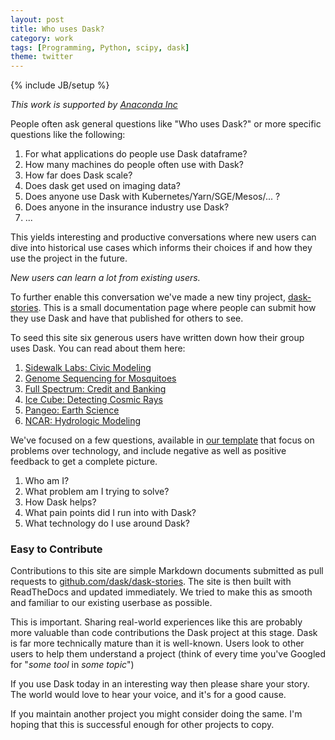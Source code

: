 ```yaml
---
layout: post
title: Who uses Dask?
category: work
tags: [Programming, Python, scipy, dask]
theme: twitter
---
```

{% include JB/setup %}

*This work is supported by [Anaconda Inc](http://anaconda.com)*

People often ask general questions like "Who uses Dask?" or more specific
questions like the following:

1.  For what applications do people use Dask dataframe?
2.  How many machines do people often use with Dask?
3.  How far does Dask scale?
4.  Does dask get used on imaging data?
5.  Does anyone use Dask with Kubernetes/Yarn/SGE/Mesos/... ?
6.  Does anyone in the insurance industry use Dask?
6.  ...

This yields interesting and productive conversations where new users can dive
into historical use cases which informs their choices if and how they use the
project in the future.

*New users can learn a lot from existing users.*

To further enable this conversation we've made a new tiny project,
[dask-stories](https://dask-stories.readthedocs.io).  This is a small
documentation page where people can submit how they use Dask and have that
published for others to see.

To seed this site six generous users have written down how their group uses
Dask.  You can read about them here:

1.  [Sidewalk Labs: Civic Modeling](http://dask-stories.readthedocs.io/en/latest/sidewalk-labs.html)
2.  [Genome Sequencing for Mosquitoes](http://dask-stories.readthedocs.io/en/latest/mosquito-sequencing.html)
3.  [Full Spectrum: Credit and Banking](http://dask-stories.readthedocs.io/en/latest/fullspectrum.html)
4.  [Ice Cube: Detecting Cosmic Rays](http://dask-stories.readthedocs.io/en/latest/icecube-cosmic-rays.html)
5.  [Pangeo: Earth Science](http://dask-stories.readthedocs.io/en/latest/pangeo.html)
6.  [NCAR: Hydrologic Modeling](http://dask-stories.readthedocs.io/en/latest/hydrologic-modeling.html)

We've focused on a few questions, available in [our
template](http://dask-stories.readthedocs.io/en/latest/template.html) that
focus on problems over technology, and include negative as well as positive
feedback to get a complete picture.

1.  Who am I?
2.  What problem am I trying to solve?
3.  How Dask helps?
4.  What pain points did I run into with Dask?
5.  What technology do I use around Dask?


### Easy to Contribute

Contributions to this site are simple Markdown documents submitted as pull
requests to
[github.com/dask/dask-stories](https://github.com/dask/dask-stories).  The site
is then built with ReadTheDocs and updated immediately.  We tried to make this
as smooth and familiar to our existing userbase as possible.

This is important.  Sharing real-world experiences like this are probably more
valuable than code contributions the Dask project at this stage.  Dask is far
more technically mature than it is well-known.  Users look to other users to
help them understand a project (think of every time you've Googled for "*some
tool* in *some topic*")

If you use Dask today in an interesting way then please share your story.
The world would love to hear your voice, and it's for a good cause.

If you maintain another project you might consider doing the same.  I'm hoping
that this is successful enough for other projects to copy.
